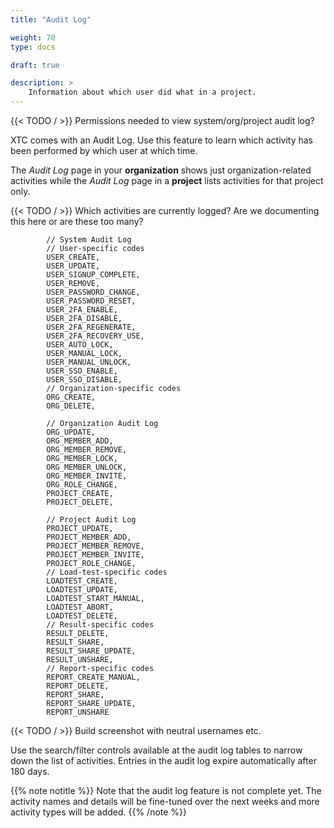 ```yaml
---
title: "Audit Log"

weight: 70
type: docs

draft: true

description: >
    Information about which user did what in a project.
---
```


{{< TODO / >}} Permissions needed to view system/org/project audit log?

XTC comes with an Audit Log. Use this feature to learn which activity has been performed by which user at which time. 

The _Audit Log_ page in your **organization** shows just organization-related activities while the _Audit Log_ page in a **project** lists activities for that project only. 

{{< TODO / >}} Which activities are currently logged? Are we documenting this here or are these too many?
```
        // System Audit Log
        // User-specific codes
        USER_CREATE,
        USER_UPDATE,
        USER_SIGNUP_COMPLETE,
        USER_REMOVE,
        USER_PASSWORD_CHANGE,
        USER_PASSWORD_RESET,
        USER_2FA_ENABLE,
        USER_2FA_DISABLE,
        USER_2FA_REGENERATE,
        USER_2FA_RECOVERY_USE,
        USER_AUTO_LOCK,
        USER_MANUAL_LOCK,
        USER_MANUAL_UNLOCK,
        USER_SSO_ENABLE,
        USER_SSO_DISABLE,
        // Organization-specific codes
        ORG_CREATE,
        ORG_DELETE,

        // Organization Audit Log
        ORG_UPDATE,
        ORG_MEMBER_ADD,
        ORG_MEMBER_REMOVE,
        ORG_MEMBER_LOCK,
        ORG_MEMBER_UNLOCK,
        ORG_MEMBER_INVITE,
        ORG_ROLE_CHANGE,
        PROJECT_CREATE,
        PROJECT_DELETE,

        // Project Audit Log
        PROJECT_UPDATE,
        PROJECT_MEMBER_ADD,
        PROJECT_MEMBER_REMOVE,
        PROJECT_MEMBER_INVITE,
        PROJECT_ROLE_CHANGE,
        // Load-test-specific codes
        LOADTEST_CREATE,
        LOADTEST_UPDATE,
        LOADTEST_START_MANUAL,
        LOADTEST_ABORT,
        LOADTEST_DELETE,
        // Result-specific codes
        RESULT_DELETE,
        RESULT_SHARE,
        RESULT_SHARE_UPDATE,
        RESULT_UNSHARE,
        // Report-specific codes
        REPORT_CREATE_MANUAL,
        REPORT_DELETE,
        REPORT_SHARE,
        REPORT_SHARE_UPDATE,
        REPORT_UNSHARE
```

{{< TODO / >}} Build screenshot with neutral usernames etc.

Use the search/filter controls available at the audit log tables to narrow down the list of activities. Entries in the audit log expire automatically after 180 days.

{{% note notitle %}}
Note that the audit log feature is not complete yet. The activity names and details will be fine-tuned over the next weeks and more activity types will be added.
{{% /note %}}



